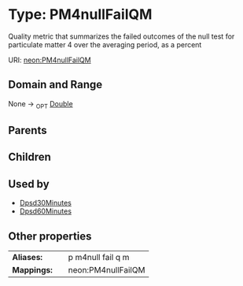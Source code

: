 
# Type: PM4nullFailQM


Quality metric that summarizes the failed outcomes of the null test for particulate matter 4 over the averaging period, as a percent

URI: [neon:PM4nullFailQM](https://data.neonscience.org/PM4nullFailQM)


## Domain and Range

None ->  <sub>OPT</sub> [Double](types/Double.md)

## Parents


## Children


## Used by

 * [Dpsd30Minutes](Dpsd30Minutes.md)
 * [Dpsd60Minutes](Dpsd60Minutes.md)

## Other properties

|  |  |  |
| --- | --- | --- |
| **Aliases:** | | p m4null fail q m |
| **Mappings:** | | neon:PM4nullFailQM |


